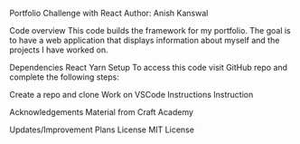 Portfolio Challenge with React
Author: Anish Kanswal

Code overview
This code builds the framework for my portfolio. The goal is to have a web application that displays information about myself and the projects I have worked on.

Dependencies
React
Yarn
Setup
To access this code visit GitHub repo and complete the following steps:

Create a repo and clone
Work on VSCode
Instructions
Instruction

Acknowledgements
Material from Craft Academy

Updates/Improvement Plans
License
MIT License
